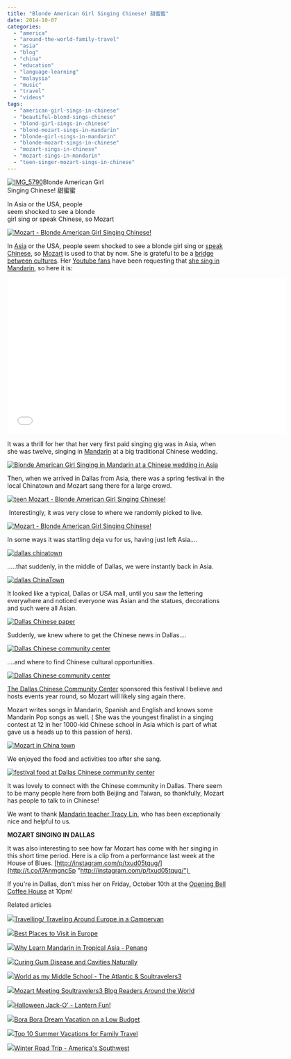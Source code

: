 ```yaml
---
title: "Blonde American Girl Singing Chinese! 甜蜜蜜"
date: 2014-10-07
categories: 
  - "america"
  - "around-the-world-family-travel"
  - "asia"
  - "blog"
  - "china"
  - "education"
  - "language-learning"
  - "malaysia"
  - "music"
  - "travel"
  - "videos"
tags: 
  - "american-girl-sings-in-chinese"
  - "beautiful-blond-sings-chinese"
  - "blond-girl-sings-in-chinese"
  - "blond-mozart-sings-in-mandarin"
  - "blonde-girl-sings-in-mandarin"
  - "blonde-mozart-sings-in-chinese"
  - "mozart-sings-in-chinese"
  - "mozart-sings-in-mandarin"
  - "teen-singer-mozart-sings-in-chinese"
---
```


[![IMG_5790](https://pub-ac94b3f306b24c0dba4238943c97f2e1.r2.dev/6a00e5502a9507883301bb0793f45c970d.jpg "IMG_5790")](https://pub-ac94b3f306b24c0dba4238943c97f2e1.r2.dev/6a00e5502a9507883301bb0793f45c970d.jpg)Blonde American Girl  
Singing Chinese! 甜蜜蜜  
  
In Asia or the USA, people  
seem shocked to see a blonde  
girl sing or speak Chinese, so Mozart

<!--more-->  
[![Mozart - Blonde American Girl Singing Chinese!](https://pub-ac94b3f306b24c0dba4238943c97f2e1.r2.dev/6a00e5502a9507883301bb0793f628970d.png "Mozart - Blonde American Girl Singing Chinese!")](https://pub-ac94b3f306b24c0dba4238943c97f2e1.r2.dev/6a00e5502a9507883301bb0793f628970d.png)  
  
In [Asia](http://soultravelers3new.local/asia/ "Asia travel") or the USA, people seem shocked to see a blonde girl sing or [speak Chinese](http://soultravelers3new.local/2013/06/fluent-mandarin.html "fluent in Mandarin"), so [Mozart](http://soultravelers3new.local/2014/03/mozart-beautiful-teen-singer-songwriter-musician.html "mozart beautiful teen singer, songwriter trilingual ") is used to that by now. She is grateful to be a [bridge between cultures](http://soultravelers3new.local/2012/12/china-bridge-summer-palace.html "Mozart is bridge between two cultures China and America"). Her [Youtube fans](https://www.youtube.com/user/soultravelers3 "Soultravelers3 youtube") have been requesting that [she sing in Mandarin](https://www.youtube.com/user/soultravelers3 "Teen singer Mozart singing in Mandarin"), so here it is:  
  

<iframe allowfullscreen frameborder="0" height="360" src="//www.youtube.com/embed/xegoGuIZA7g?list=UUcMwuQFsEJfOct29ZTa0v8w" width="640"></iframe>

  
  
It was a thrill for her that her very first paid singing gig was in Asia, when she was twelve, singing in [Mandarin](http://soultravelers3new.local/2013/03/mandarin-ted-talk-american-kids-inspiring-chinese-speech-.html "Mozart's Mandarin ted talk") at a big traditional Chinese wedding.  
  
[![Blonde American Girl Singing in Mandarin at a Chinese wedding in Asia ](https://pub-ac94b3f306b24c0dba4238943c97f2e1.r2.dev/6a00e5502a9507883301b8d078a9c4970c.png "Blonde American Girl Singing in Mandarin at a Chinese wedding in Asia ")](https://pub-ac94b3f306b24c0dba4238943c97f2e1.r2.dev/6a00e5502a9507883301b8d078a9c4970c.png)  
  
Then, when we arrived in Dallas from Asia, there was a spring festival in the local Chinatown and Mozart sang there for a large crowd.  
  
[![teen Mozart - Blonde American Girl Singing Chinese!](https://pub-ac94b3f306b24c0dba4238943c97f2e1.r2.dev/6a00e5502a9507883301b7c6eebb9e970b.png "teen Mozart - Blonde American Girl Singing Chinese!")](https://pub-ac94b3f306b24c0dba4238943c97f2e1.r2.dev/6a00e5502a9507883301b7c6eebb9e970b.png)  
  
 Interestingly, it was very close to where we randomly picked to live.

[![Mozart - Blonde American Girl Singing Chinese!](https://pub-ac94b3f306b24c0dba4238943c97f2e1.r2.dev/6a00e5502a9507883301b8d078a9cb970c.png "Mozart - Blonde American Girl Singing Chinese!")](https://pub-ac94b3f306b24c0dba4238943c97f2e1.r2.dev/6a00e5502a9507883301b8d078a9cb970c.png)

In some ways it was startling deja vu for us, having just left Asia....

[![ dallas chinatown](https://pub-ac94b3f306b24c0dba4238943c97f2e1.r2.dev/6a00e5502a9507883301b7c6eebbad970b.png " dallas chinatown")](https://pub-ac94b3f306b24c0dba4238943c97f2e1.r2.dev/6a00e5502a9507883301b7c6eebbad970b.png)

.....that suddenly, in the middle of Dallas, we were instantly back in Asia.

  
[![dallas ChinaTown](https://pub-ac94b3f306b24c0dba4238943c97f2e1.r2.dev/6a00e5502a9507883301b8d078aafd970c.png "dallas ChinaTown")](https://pub-ac94b3f306b24c0dba4238943c97f2e1.r2.dev/6a00e5502a9507883301b8d078aafd970c.png)  
  
It looked like a typical, Dallas or USA mall, until you saw the lettering everywhere and noticed everyone was Asian and the statues, decorations and such were all Asian.  
  
[![Dallas Chinese paper](https://pub-ac94b3f306b24c0dba4238943c97f2e1.r2.dev/6a00e5502a9507883301bb0793f7a7970d.png "Dallas Chinese paper")](https://pub-ac94b3f306b24c0dba4238943c97f2e1.r2.dev/6a00e5502a9507883301bb0793f7a7970d.png)  
  
Suddenly, we knew where to get the Chinese news in Dallas....  
  
[![Dallas Chinese community center](https://pub-ac94b3f306b24c0dba4238943c97f2e1.r2.dev/6a00e5502a9507883301b7c6eebcf9970b.png "Dallas Chinese community center")](https://pub-ac94b3f306b24c0dba4238943c97f2e1.r2.dev/6a00e5502a9507883301b7c6eebcf9970b.png)

....and where to find Chinese cultural opportunities.  
  
[![Dallas Chinese community center](https://pub-ac94b3f306b24c0dba4238943c97f2e1.r2.dev/6a00e5502a9507883301bb0793f7c0970d.png "Dallas Chinese community center")](https://pub-ac94b3f306b24c0dba4238943c97f2e1.r2.dev/6a00e5502a9507883301bb0793f7c0970d.png)  
  
[The Dallas Chinese Community Center](http://www.dallasccc.org/ "the dallas chinese community center") sponsored this festival I believe and hosts events year round, so Mozart will likely sing again there.  
  
Mozart writes songs in Mandarin, Spanish and English and knows some Mandarin Pop songs as well. ( She was the youngest finalist in a singing contest at 12 in her 1000-kid Chinese school in Asia which is part of what gave us a heads up to this passion of hers).  
  
[![Mozart in China town](https://pub-ac94b3f306b24c0dba4238943c97f2e1.r2.dev/6a00e5502a9507883301b7c6eebd18970b.png "Mozart in China town")](https://pub-ac94b3f306b24c0dba4238943c97f2e1.r2.dev/6a00e5502a9507883301b7c6eebd18970b.png)  
  
We enjoyed the food and activities too after she sang.  
  
[![festival food at Dallas Chinese community center](https://pub-ac94b3f306b24c0dba4238943c97f2e1.r2.dev/6a00e5502a9507883301bb0793f7e1970d.png "festival food at Dallas Chinese community center")](https://pub-ac94b3f306b24c0dba4238943c97f2e1.r2.dev/6a00e5502a9507883301bb0793f7e1970d.png)  
  
It was lovely to connect with the Chinese community in Dallas. There seem to be many people here from both Beijing and Taiwan, so thankfully, Mozart has people to talk to in Chinese!  
  
We want to thank [Mandarin teacher Tracy Lin](http://www.mymandarinchinese.com/mandarintutor.php "mandarin teacher dallas"), who has been exceptionally nice and helpful to us.  
  
**MOZART SINGING IN DALLAS**  
  
It was also interesting to see how far Mozart has come with her singing in this short time period. Here is a clip from a performance last week at the House of Blues. [http://instagram.com/p/txud05tqug/](http://t.co/l7AnmgncSp "http://instagram.com/p/txud05tqug/")   
  
If you're in Dallas, don't miss her on Friday, October 10th at the [Opening Bell Coffee House](http://www.openingbellcoffee.com/ "opening bell coffee house") at 10pm!

Related articles

[![](http://i.zemanta.com/101284346_80_80.jpg)](http://soultravelers3new.local/2012/07/travelling-traveling-around-europe-in-a-campervan.html)[Travelling/ Traveling Around Europe in a Campervan](http://soultravelers3new.local/2012/07/travelling-traveling-around-europe-in-a-campervan.html)

[![](http://i.zemanta.com/201763828_80_80.jpg)](http://soultravelers3new.local/2013/09/best-places-to-visit-in-europe.html)[Best Places to Visit in Europe](http://soultravelers3new.local/2013/09/best-places-to-visit-in-europe.html)

[![](http://i.zemanta.com/94084671_80_80.jpg)](http://soultravelers3new.local/2012/06/why-learn-mandarin-in-tropical-asia-penang.html)[Why Learn Mandarin in Tropical Asia - Penang](http://soultravelers3new.local/2012/06/why-learn-mandarin-in-tropical-asia-penang.html)

[![](http://i.zemanta.com/154024597_80_80.jpg)](http://soultravelers3new.local/2013/03/curing-gum-disease-and-cavities-naturally.html)[Curing Gum Disease and Cavities Naturally](http://soultravelers3new.local/2013/03/curing-gum-disease-and-cavities-naturally.html)

[![](http://i.zemanta.com/261912623_80_80.jpg)](http://soultravelers3new.local/2014/04/world-as-my-middle-school-the-atlantic-soultravelers3.html)[World as my Middle School - The Atlantic & Soultravelers3](http://soultravelers3new.local/2014/04/world-as-my-middle-school-the-atlantic-soultravelers3.html)

[![](http://i.zemanta.com/239455677_80_80.jpg)](http://soultravelers3new.local/2014/01/mozart-meeting-soultravelers3-blog-readers-around-the-world.html)[Mozart Meeting Soultravelers3 Blog Readers Around the World](http://soultravelers3new.local/2014/01/mozart-meeting-soultravelers3-blog-readers-around-the-world.html)

[![](http://i.zemanta.com/121621268_80_80.jpg)](http://soultravelers3new.local/2012/10/halloween-jack-o-lantern-fun.html)[Halloween Jack-O' - Lantern Fun!](http://soultravelers3new.local/2012/10/halloween-jack-o-lantern-fun.html)

[![](http://i.zemanta.com/264138071_80_80.jpg)](http://soultravelers3new.local/2014/04/bora-bora-dream-vacation-on-a-low-budget.html)[Bora Bora Dream Vacation on a Low Budget](http://soultravelers3new.local/2014/04/bora-bora-dream-vacation-on-a-low-budget.html)

[![](http://i.zemanta.com/277908180_80_80.jpg)](http://soultravelers3new.local/2014/06/top-10-summer-vacations-for-family-travel-.html)[Top 10 Summer Vacations for Family Travel](http://soultravelers3new.local/2014/06/top-10-summer-vacations-for-family-travel-.html)

[![](http://i.zemanta.com/243671903_80_80.jpg)](http://soultravelers3new.local/2014/01/winter-road-trip-americas-southwest-.html)[Winter Road Trip - America's Southwest](http://soultravelers3new.local/2014/01/winter-road-trip-americas-southwest-.html)
